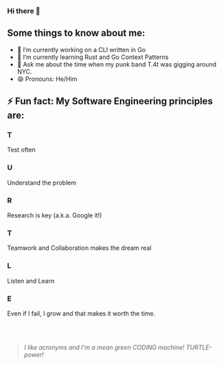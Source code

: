 ### Hi there 👋

## Some things to know about me:
- 🔭 I’m currently working on a CLI written in Go
- 🌱 I’m currently learning Rust and Go Context Patterns
- 💬 Ask me about the time when my punk band T.4t was gigging around NYC.
- 😄 Pronouns: He/Him

## ⚡ Fun fact: My Software Engineering principles are:

### T
Test often

### U 
Understand the problem

### R 
Research is key (a.k.a. Google it!)

### T 
Teamwork and Collaboration makes the dream real

### L 
Listen and Learn

### E 
Even if I fail, I grow and that makes it worth the time.


<br/><br/>
> _I like acronyms and I'm a mean green CODING machine! TURTLE-power!_

<!--
**depadiernos/depadiernos** is a ✨ _special_ ✨ repository because its `README.md` (this file) appears on your GitHub profile.

Here are some ideas to get you started:

- 🔭 I’m currently working on ...
- 🌱 I’m currently learning ...
- 👯 I’m looking to collaborate on ...
- 🤔 I’m looking for help with ...
- 💬 Ask me about ...
- 📫 How to reach me: ...
- 😄 Pronouns: ...
- ⚡ Fun fact: ...
-->
